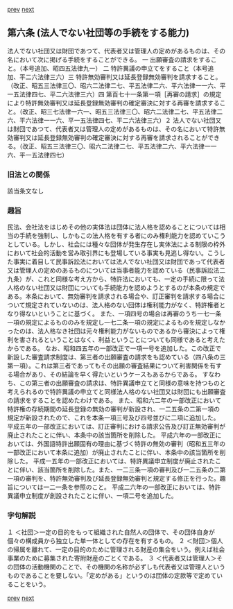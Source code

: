 [prev](/specific/markdowns/特許法/004_Mp-Ch_1-At_5.md)
[next](/specific/markdowns/特許法/006_Mp-Ch_1-At_7.md)
## 第六条 (法人でない社団等の手続をする能力)
法人でない社団又は財団であつて、代表者又は管理人の定めがあるものは、その名において次に掲げる手続をすることができる。
一 出願審査の請求をすること。（本号追加、昭四五法律九一）
二 特許異議の申立てをすること（本号追加、平二六法律三六）三 特許無効審判又は延長登録無効審判を請求すること。（改正、昭五三法律三〇、昭六二法律二七、平五法律二六、平六法律一一六、平一五法律四七、平二六法律三六）四 第百七十一条第一項［再審の請求］の規定により特許無効審判又は延長登録無効審判の確定審決に対する再審を請求すること。（改正、昭三七法律一六一、昭五三法律三〇、昭六二法律二七、平五法律二六、平六法律一一六、平一五法律四七、平二六法律三六）２ 法人でない社団又は財団であつて、代表者又は管理人の定めがあるものは、その名において特許無効審判又は延長登録無効審判の確定審決に対する再審を請求されることができる。（改正、昭五三法律三〇、昭六二法律二七、平五法律二六、平六法律一一六、平一五法律四七）

### 旧法との関係
該当条文なし

### 趣旨
民法、会社法をはじめその他の実体法は団体に法人格を認めることについては相当の手続を強制し、しかもこの法人格を有する者にのみ権利能力を認めていこうとしている。しかし、社会には種々な団体が発生存在し実体法による制限の枠外において社会的活動を営み取引界にも登場している事実も見逃し得ない。こうした事実に着目して民事訴訟法においては法人でない社団又は財団であって代表者又は管理人の定めのあるものについては当事者能力を認めている（民事訴訟法二九条）が、これと同様な考え方から、特許法においても、一定の手続に限って法人格のない社団又は財団についても手続能力を認めようとするのが本条の規定である。本条において、無効審判を請求される場合や、訂正審判を請求する場合について規定されていないのは、法人格のない団体は権利能力がなく、特許権者となり得ないということに基づく。
また、一項四号の場合は再審のうち一七一条一項の規定によるもののみを規定し一七二条一項の規定によるものを規定しなかったのは、法人格なき社団は元々権利能力がないものであるから審決によって権利を害されるということはなく、利益ということについても同様であると考えたからである。
なお、昭和四五年の一部改正で一項一号を追加した。この改正で新設した審査請求制度は、第三者の出願審査の請求をも認めている（四八条の三第一項）。これは第三者であってもその出願の審査結果について利害関係を有する場合があり、その結論を早く得たいというケースもあるからである。
すなわち、この第三者の出願審査の請求は、特許異議申立てと同様の意味を持つものと考えられるので特許異議の申立てと同様法人格のない社団又は財団にも出願審査の請求をすることを認めたわけである。
また、昭和六二年の一部改正において特許権の存続期間の延長登録の無効の審判が新設され、一二五条の二第一項の規定が新設されたので、これを本条一項三号及び四号並びに二項に追加した。
平成五年の一部改正においては、訂正審判における請求公告及び訂正無効審判が廃止されたことに伴い、本条中の該当箇所を削除した。
平成六年の一部改正においては、外国語特許出願固有の理由に基づく特許の無効の審判（昭和五三年の一部改正において本条に追加）が廃止されたことに伴い、本条中の該当箇所を削除した。
平成一五年の一部改正においては、特許異議申立制度が廃止されたことに伴い、該当箇所を削除した。また、一二三条一項の審判及び一二五条の二第一項の審判を、特許無効審判及び延長登録無効審判と規定する修正を行った。趣旨については一二一条を参照のこと。
平成二六年の一部改正においては、特許異議申立制度が創設されたことに伴い、一項二号を追加した。

### 字句解説
１ ＜社団＞一定の目的をもって組織された自然人の団体で、その団体自身が個々の構成員から独立した単一体としての存在を有するもの。
２ ＜財団＞個人の帰属を離れて、一定の目的のために管理される財産の集合をいう。例えば社会事業のために募集された寄附財産のごとくである。
３ ＜代表者又は管理人＞その団体の活動機関のことで、その機関の名称が必ずしも代表者又は管理人というものであることを要しない。「定めがある」というのは団体の定款等で定めていることをいう。

[prev](/specific/markdowns/特許法/004_Mp-Ch_1-At_5.md)
[next](/specific/markdowns/特許法/006_Mp-Ch_1-At_7.md)